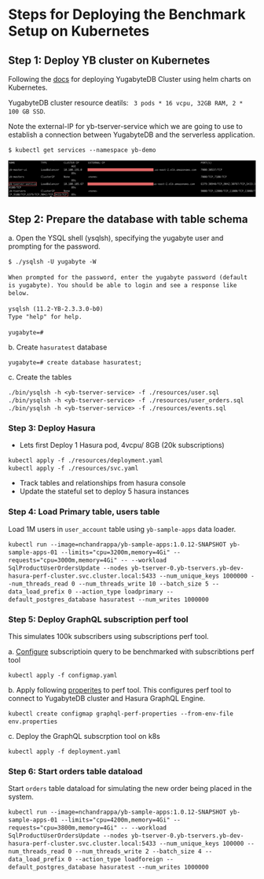# Steps for Deploying the Benchmark Setup on Kubernetes


## Step 1: Deploy YB cluster on Kubernetes

Following the [docs](https://docs.yugabyte.com/latest/deploy/kubernetes/) for deploying YugabyteDB Cluster using helm charts on Kubernetes.

YugabyteDB cluster resource deatils: ` 3 pods * 16 vcpu, 32GB RAM, 2 * 100 GB SSD`.

Note the external-IP for yb-tserver-service which we are going to use to establish a connection between YugabyteDB and the serverless application.

```
$ kubectl get services --namespace yb-demo
```
![service](images/k8s_service.png)

## Step 2: Prepare the database with table schema

a. Open the YSQL shell (ysqlsh), specifying the yugabyte user and prompting for the password.

```
$ ./ysqlsh -U yugabyte -W

When prompted for the password, enter the yugabyte password (default is yugabyte). You should be able to login and see a response like below.

ysqlsh (11.2-YB-2.3.3.0-b0)
Type "help" for help.

yugabyte=#
```

b. Create `hasuratest` database

```
yugabyte=# create database hasuratest;
```
c. Create the tables

```
./bin/ysqlsh -h <yb-tserver-service> -f ./resources/user.sql
./bin/ysqlsh -h <yb-tserver-service> -f ./resources/user_orders.sql
./bin/ysqlsh -h <yb-tserver-service> -f ./resources/events.sql
```

### Step 3: Deploy Hasura

- Lets first Deploy 1 Hasura pod, 4vcpu/ 8GB (20k subscriptions)

```
kubectl apply -f ./resources/deployment.yaml
kubectl apply -f ./resources/svc.yaml
```
- Track tables and relationships from hasura console
- Update the stateful set to deploy 5 hasura instances

### Step 4: Load Primary table, users table

Load 1M users in `user_account` table using `yb-sample-apps` data loader.

```
kubectl run --image=nchandrappa/yb-sample-apps:1.0.12-SNAPSHOT yb-sample-apps-01 --limits="cpu=3200m,memory=4Gi" --requests="cpu=3000m,memory=4Gi" -- --workload SqlProductUserOrdersUpdate --nodes yb-tserver-0.yb-tservers.yb-dev-hasura-perf-cluster.svc.cluster.local:5433 --num_unique_keys 1000000 --num_threads_read 0 --num_threads_write 10 --batch_size 5 --data_load_prefix 0 --action_type loadprimary --default_postgres_database hasuratest --num_writes 1000000
```

### Step 5: Deploy GraphQL subscription perf tool

This simulates 100k subscribers using subscriptions perf tool.

a. [Configure](./graphql-subscription-perf-tool/configmap.yaml) subscriptioin query to be benchmarked with subscribtions perf tool

```
kubectl apply -f configmap.yaml
```

b. Apply following [properites](./graphql-subscription-perf-tool/env.properties) to perf tool. This configures perf tool to connect to YugabyteDB cluster and Hasura GraphQL Engine.

```
kubectl create configmap graphql-perf-properties --from-env-file env.properties
```

c.  Deploy the GraphQL subscrption tool on k8s 

```
kubectl apply -f deployment.yaml
```

### Step 6: Start orders table dataload

Start `orders` table dataload for simulating the new order being placed in the system.

```
kubectl run --image=nchandrappa/yb-sample-apps:1.0.12-SNAPSHOT yb-sample-apps-01 --limits="cpu=4200m,memory=4Gi" --requests="cpu=3800m,memory=4Gi" -- --workload SqlProductUserOrdersUpdate --nodes yb-tserver-0.yb-tservers.yb-dev-hasura-perf-cluster.svc.cluster.local:5433 --num_unique_keys 100000 --num_threads_read 0 --num_threads_write 2 --batch_size 4 --data_load_prefix 0 --action_type loadforeign --default_postgres_database hasuratest --num_writes 1000000
```




